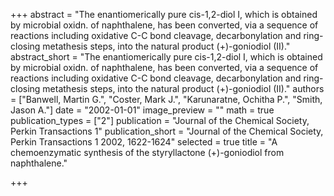 +++
abstract = "The enantiomerically pure cis-1,2-diol I, which is obtained by microbial oxidn. of naphthalene, has been converted, via a sequence of reactions including oxidative C-C bond cleavage, decarbonylation and ring-closing metathesis steps, into the natural product (+)-goniodiol (II)."
abstract_short = "The enantiomerically pure cis-1,2-diol I, which is obtained by microbial oxidn. of naphthalene, has been converted, via a sequence of reactions including oxidative C-C bond cleavage, decarbonylation and ring-closing metathesis steps, into the natural product (+)-goniodiol (II)."
authors = ["Banwell, Martin G.", "Coster, Mark J.", "Karunaratne, Ochitha P.", "Smith, Jason A."]
date = "2002-01-01"
image_preview = ""
math = true
publication_types = ["2"]
publication = "Journal of the Chemical Society, Perkin Transactions 1"
publication_short = "Journal of the Chemical Society, Perkin Transactions 1 2002, 1622-1624"
selected = true
title = "A chemoenzymatic synthesis of the styryllactone (+)-goniodiol from naphthalene."


+++